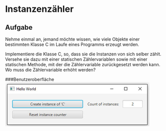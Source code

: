 # Instanzenzähler

## Aufgabe
Nehme einmal an, jemand möchte wissen, wie viele Objekte einer bestimmten Klasse C im Laufe eines Programms erzeugt werden.

Implementiere die Klasse C, so, dass sie die Instanzen von sich selber zählt. Versehe sie dazu mit einer statischen Zählervariablen sowie mit einer statischen Methode, mit der die Zählervariable zurückgesetzt werden kann. Wo muss die Zählervariable erhöht werden?

###Benutzeroberfläche
![](res/gui.jpg)